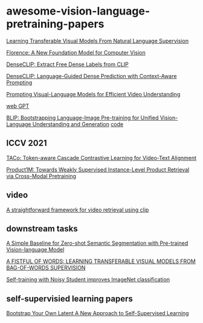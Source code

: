 # awesome-vision-language-pretraining-papers

[Learning Transferable Visual Models From Natural Language Supervision](https://arxiv.org/pdf/2103.00020.pdf) 

[Florence: A New Foundation Model for Computer Vision](https://arxiv.org/pdf/2111.11432.pdf)

[DenseCLIP: Extract Free Dense Labels from CLIP](https://arxiv.org/pdf/2112.01071.pdf)

[DenseCLIP: Language-Guided Dense Prediction with Context-Aware Prompting](https://arxiv.org/pdf/2112.01518.pdf)

[Prompting Visual-Language Models for Efficient Video Understanding](https://arxiv.org/pdf/2112.04478.pdf)

[web GPT](https://openai.com/blog/improving-factual-accuracy/)

[BLIP: Bootstrapping Language-Image Pre-training for Unified Vision-Language Understanding and Generation](https://arxiv.org/pdf/2201.12086.pdf) [code](https://github.com/salesforce/BLIP)

## ICCV 2021

[TACo: Token-aware Cascade Contrastive Learning for Video-Text Alignment](https://openaccess.thecvf.com/content/ICCV2021/papers/Yang_TACo_Token-Aware_Cascade_Contrastive_Learning_for_Video-Text_Alignment_ICCV_2021_paper.pdf)

[Product1M: Towards Weakly Supervised Instance-Level Product Retrieval
via Cross-Modal Pretraining](https://openaccess.thecvf.com/content/ICCV2021/papers/Zhan_Product1M_Towards_Weakly_Supervised_Instance-Level_Product_Retrieval_via_Cross-Modal_Pretraining_ICCV_2021_paper.pdf)

## video

[A straightforward framework for video retrieval using clip](https://arxiv.org/pdf/2102.12443.pdf)

## downstream tasks

[A Simple Baseline for Zero-shot Semantic Segmentation with
Pre-trained Vision-language Model](https://arxiv.org/pdf/2112.14757.pdf)

[A FISTFUL OF WORDS: LEARNING TRANSFERABLE VISUAL
MODELS
FROM BAG-OF-WORDS SUPERVISION](https://arxiv.org/pdf/2112.13884.pdf)

[Self-training with Noisy Student improves ImageNet classification](https://arxiv.org/pdf/1911.04252.pdf)

## self-supervisied learning papers

[Bootstrap Your Own Latent
A New Approach to Self-Supervised Learning](https://arxiv.org/pdf/2006.07733.pdf)

